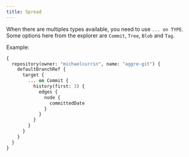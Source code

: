 ```yaml
---
title: Spread
---
```



When there are multiples types available, you need to use `... on TYPE`. Some options here from the explorer are `Commit`, `Tree`, `Blob` and `Tag`.

Example:

```graphql
{
  repository(owner: "michaelcurrin", name: "aggre-git") {
    defaultBranchRef {
      target {
        ... on Commit {
          history(first: 3) {
            edges {
              node {
                committedDate
              }
            }
          }
        }
      }
    }
  }
}
```
